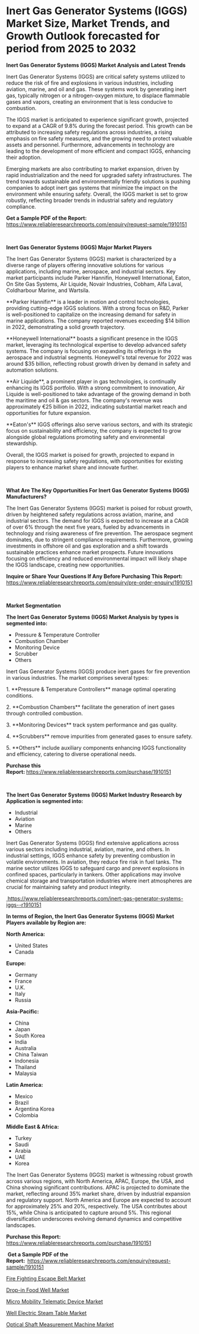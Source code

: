 <p><h1>Inert Gas Generator Systems (IGGS) Market Size, Market Trends, and Growth Outlook forecasted for period from 2025 to 2032</h1></p><p><strong>Inert Gas Generator Systems (IGGS) Market Analysis and Latest Trends</strong></p>
<p><p>Inert Gas Generator Systems (IGGS) are critical safety systems utilized to reduce the risk of fire and explosions in various industries, including aviation, marine, and oil and gas. These systems work by generating inert gas, typically nitrogen or a nitrogen-oxygen mixture, to displace flammable gases and vapors, creating an environment that is less conducive to combustion.</p><p>The IGGS market is anticipated to experience significant growth, projected to expand at a CAGR of 9.8% during the forecast period. This growth can be attributed to increasing safety regulations across industries, a rising emphasis on fire safety measures, and the growing need to protect valuable assets and personnel. Furthermore, advancements in technology are leading to the development of more efficient and compact IGGS, enhancing their adoption. </p><p>Emerging markets are also contributing to market expansion, driven by rapid industrialization and the need for upgraded safety infrastructures. The trend towards sustainable and environmentally friendly solutions is pushing companies to adopt inert gas systems that minimize the impact on the environment while ensuring safety. Overall, the IGGS market is set to grow robustly, reflecting broader trends in industrial safety and regulatory compliance.</p></p>
<p><strong>Get a Sample PDF of the Report:&nbsp;</strong> <a href="https://www.reliableresearchreports.com/enquiry/request-sample/1910151?utm_campaign=102&utm_medium=2&utm_source=Github&utm_content=ia&utm_term=01032025&utm_id=inert-gas-generator-systems-iggs">https://www.reliableresearchreports.com/enquiry/request-sample/1910151</a></p>
<p>&nbsp;</p>
<p><strong>Inert Gas Generator Systems (IGGS) Major Market Players</strong></p>
<p><p>The Inert Gas Generator Systems (IGGS) market is characterized by a diverse range of players offering innovative solutions for various applications, including marine, aerospace, and industrial sectors. Key market participants include Parker Hannifin, Honeywell International, Eaton, On Site Gas Systems, Air Liquide, Novair Industries, Cobham, Alfa Laval, Coldharbour Marine, and Wartsila.</p><p>**Parker Hannifin** is a leader in motion and control technologies, providing cutting-edge IGGS solutions. With a strong focus on R&D, Parker is well-positioned to capitalize on the increasing demand for safety in marine applications. The company reported revenues exceeding $14 billion in 2022, demonstrating a solid growth trajectory.</p><p>**Honeywell International** boasts a significant presence in the IGGS market, leveraging its technological expertise to develop advanced safety systems. The company is focusing on expanding its offerings in the aerospace and industrial segments. Honeywell's total revenue for 2022 was around $35 billion, reflecting robust growth driven by demand in safety and automation solutions.</p><p>**Air Liquide**, a prominent player in gas technologies, is continually enhancing its IGGS portfolio. With a strong commitment to innovation, Air Liquide is well-positioned to take advantage of the growing demand in both the maritime and oil & gas sectors. The company's revenue was approximately €25 billion in 2022, indicating substantial market reach and opportunities for future expansion.</p><p>**Eaton's** IGGS offerings also serve various sectors, and with its strategic focus on sustainability and efficiency, the company is expected to grow alongside global regulations promoting safety and environmental stewardship. </p><p>Overall, the IGGS market is poised for growth, projected to expand in response to increasing safety regulations, with opportunities for existing players to enhance market share and innovate further.</p></p>
<p>&nbsp;</p>
<p><strong>What Are The Key Opportunities For Inert Gas Generator Systems (IGGS) Manufacturers?</strong></p>
<p><p>The Inert Gas Generator Systems (IGGS) market is poised for robust growth, driven by heightened safety regulations across aviation, marine, and industrial sectors. The demand for IGGS is expected to increase at a CAGR of over 6% through the next five years, fueled by advancements in technology and rising awareness of fire prevention. The aerospace segment dominates, due to stringent compliance requirements. Furthermore, growing investments in offshore oil and gas exploration and a shift towards sustainable practices enhance market prospects. Future innovations focusing on efficiency and reduced environmental impact will likely shape the IGGS landscape, creating new opportunities.</p></p>
<p><strong>Inquire or Share Your Questions If Any Before Purchasing This Report:</strong> <a href="https://www.reliableresearchreports.com/enquiry/pre-order-enquiry/1910151?utm_campaign=102&utm_medium=2&utm_source=Github&utm_content=ia&utm_term=01032025&utm_id=inert-gas-generator-systems-iggs">https://www.reliableresearchreports.com/enquiry/pre-order-enquiry/1910151</a></p>
<p>&nbsp;</p>
<p><strong>Market Segmentation</strong></p>
<p><strong>The Inert Gas Generator Systems (IGGS) Market Analysis by types is segmented into:</strong></p>
<p><ul><li>Pressure & Temperature Controller</li><li>Combustion Chamber</li><li>Monitoring Device</li><li>Scrubber</li><li>Others</li></ul></p>
<p><p>Inert Gas Generator Systems (IGGS) produce inert gases for fire prevention in various industries. The market comprises several types: </p><p>1. **Pressure & Temperature Controllers** manage optimal operating conditions.</p><p>2. **Combustion Chambers** facilitate the generation of inert gases through controlled combustion.</p><p>3. **Monitoring Devices** track system performance and gas quality. </p><p>4. **Scrubbers** remove impurities from generated gases to ensure safety. </p><p>5. **Others** include auxiliary components enhancing IGGS functionality and efficiency, catering to diverse operational needs.</p></p>
<p><strong>Purchase this Report:&nbsp;</strong><a href="https://www.reliableresearchreports.com/purchase/1910151?utm_campaign=102&utm_medium=2&utm_source=Github&utm_content=ia&utm_term=01032025&utm_id=inert-gas-generator-systems-iggs">https://www.reliableresearchreports.com/purchase/1910151</a></p>
<p>&nbsp;</p>
<p><strong>The Inert Gas Generator Systems (IGGS) Market Industry Research by Application is segmented into:</strong></p>
<p><ul><li>Industrial</li><li>Aviation</li><li>Marine</li><li>Others</li></ul></p>
<p><p>Inert Gas Generator Systems (IGGS) find extensive applications across various sectors including industrial, aviation, marine, and others. In industrial settings, IGGS enhance safety by preventing combustion in volatile environments. In aviation, they reduce fire risk in fuel tanks. The marine sector utilizes IGGS to safeguard cargo and prevent explosions in confined spaces, particularly in tankers. Other applications may involve chemical storage and transportation industries where inert atmospheres are crucial for maintaining safety and product integrity.</p></p>
<p><a href="https://www.reliableresearchreports.com/inert-gas-generator-systems-iggs--r1910151?utm_campaign=102&utm_medium=2&utm_source=Github&utm_content=ia&utm_term=01032025&utm_id=inert-gas-generator-systems-iggs">&nbsp;https://www.reliableresearchreports.com/inert-gas-generator-systems-iggs--r1910151</a></p>
<p><strong>In terms of Region, the Inert Gas Generator Systems (IGGS) Market Players available by Region are:</strong></p>
<p>
    <p> <strong> North America: </strong>
        <ul>
            <li>United States</li>
            <li>Canada</li>
        </ul>
        </p> 
    <p> <strong> Europe: </strong>
        <ul>
            <li>Germany</li>
            <li>France</li>
            <li>U.K.</li>
            <li>Italy</li>
            <li>Russia</li>
        </ul>
        </p> 
    <p> <strong> Asia-Pacific: </strong>
        <ul>
            <li>China</li>
            <li>Japan</li>
            <li>South Korea</li>
            <li>India</li>
            <li>Australia</li>
            <li>China Taiwan</li>
            <li>Indonesia</li>
            <li>Thailand</li>
            <li>Malaysia</li>
        </ul>
        </p> 
    <p> <strong> Latin America: </strong>
        <ul>
            <li>Mexico</li>
            <li>Brazil</li>
            <li>Argentina Korea</li>
            <li>Colombia</li>
        </ul>
        </p> 
    <p> <strong> Middle East & Africa: </strong>
        <ul>
            <li>Turkey</li>
            <li>Saudi</li>
            <li>Arabia</li>
            <li>UAE</li>
            <li>Korea</li>
        </ul>
    </p>
    </p>
<p><p>The Inert Gas Generator Systems (IGGS) market is witnessing robust growth across various regions, with North America, APAC, Europe, the USA, and China showing significant contributions. APAC is projected to dominate the market, reflecting around 35% market share, driven by industrial expansion and regulatory support. North America and Europe are expected to account for approximately 25% and 20%, respectively. The USA contributes about 15%, while China is anticipated to capture around 5%. This regional diversification underscores evolving demand dynamics and competitive landscapes.</p></p>
<p><strong>Purchase this Report: </strong><a href="https://www.reliableresearchreports.com/purchase/1910151?utm_campaign=102&utm_medium=2&utm_source=Github&utm_content=ia&utm_term=01032025&utm_id=inert-gas-generator-systems-iggs">https://www.reliableresearchreports.com/purchase/1910151</a></p>
<p>&nbsp;<strong>Get a Sample PDF of the Report:&nbsp;&nbsp;</strong><a href="https://www.reliableresearchreports.com/enquiry/request-sample/1910151?utm_campaign=102&utm_medium=2&utm_source=Github&utm_content=ia&utm_term=01032025&utm_id=inert-gas-generator-systems-iggs">https://www.reliableresearchreports.com/enquiry/request-sample/1910151</a></p>
<p><strong></strong></p>
<p><p><a href="https://github.com/usraceby/Market-Research-Report-List-1/blob/main/fire-fighting-escape-belt-market.md?utm_campaign=102&utm_medium=2&utm_source=Github&utm_content=ia&utm_term=01032025&utm_id=inert-gas-generator-systems-iggs">Fire Fighting Escape Belt Market</a></p><p><a href="https://github.com/rianttegang/Market-Research-Report-List-1/blob/main/drop-in-food-well-market.md?utm_campaign=102&utm_medium=2&utm_source=Github&utm_content=ia&utm_term=01032025&utm_id=inert-gas-generator-systems-iggs">Drop-in Food Well Market</a></p><p><a href="https://github.com/shamstirroc7/Market-Research-Report-List-1/blob/main/micro-mobility-telematic-device-market.md?utm_campaign=102&utm_medium=2&utm_source=Github&utm_content=ia&utm_term=01032025&utm_id=inert-gas-generator-systems-iggs">Micro Mobility Telematic Device Market</a></p><p><a href="https://github.com/doljanzwald/Market-Research-Report-List-1/blob/main/well-electric-steam-table-market.md?utm_campaign=102&utm_medium=2&utm_source=Github&utm_content=ia&utm_term=01032025&utm_id=inert-gas-generator-systems-iggs">Well Electric Steam Table Market</a></p><p><a href="https://github.com/casimbrhelck/Market-Research-Report-List-1/blob/main/optical-shaft-measurement-machine-market.md?utm_campaign=102&utm_medium=2&utm_source=Github&utm_content=ia&utm_term=01032025&utm_id=inert-gas-generator-systems-iggs">Optical Shaft Measurement Machine Market</a></p></p>